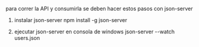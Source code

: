 para correr la API y consumirla se deben hacer estos pasos con json-server

1. instalar json-server
npm install -g json-server

2. ejecutar json-server en consola de windows
json-server --watch users.json
